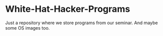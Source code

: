 # White-Hat-Hacker-Programs
Just a repository where we store programs from our seminar. And maybe some OS images too.
